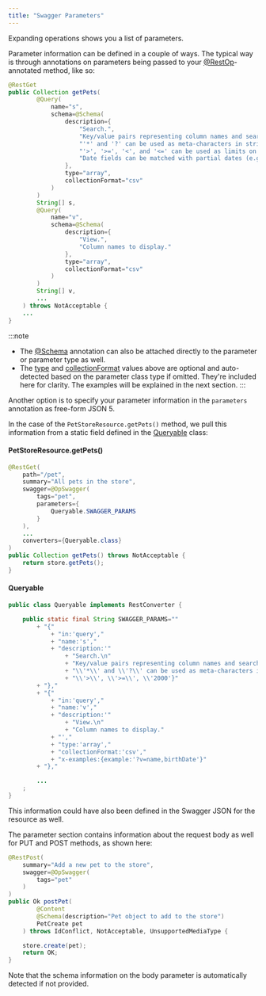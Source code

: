 ```yaml
---
title: "Swagger Parameters"
---
```


Expanding operations shows you a list of parameters.

Parameter information can be defined in a couple of ways.
The typical way is through annotations on parameters being passed to your [@RestOp]({{API_DOCS}}/org/apache/juneau/rest/annotation/RestOp.html)-annotated method, like so:

```java
@RestGet
public Collection getPets(
        @Query(
            name="s",
            schema=@Schema(
                description={
                    "Search.",
                    "Key/value pairs representing column names and search tokens.",
                    "'*' and '?' can be used as meta-characters in string fields.",
                    "'>', '>=', '<', and '<=' can be used as limits on numeric and date fields.",
                    "Date fields can be matched with partial dates (e.g. '2018' to match any date in the year 2018)."
                },
                type="array",
                collectionFormat="csv"
            )
        )
        String[] s,
        @Query(
            name="v",
            schema=@Schema(
                description={
                    "View.",
                    "Column names to display."
                },
                type="array",
                collectionFormat="csv"
            )
        )
        String[] v,
        ...
    ) throws NotAcceptable {
    ...
}
```

:::note
- The [@Schema]({{API_DOCS}}/org/apache/juneau/annotation/Schema.html) annotation can also be attached directly to the parameter or parameter type as well.
- The [type]({{API_DOCS}}/org/apache/juneau/annotation/Schema.html#type()) and [collectionFormat]({{API_DOCS}}/org/apache/juneau/annotation/Schema.html#collectionFormat()) values above are optional and auto-detected based on the parameter class type if omitted. They're included here for clarity. The examples will be explained in the next section.
:::

Another option is to specify your parameter information in the `parameters` annotation as free-form JSON 5.

In the case of the `PetStoreResource.getPets()` method, we pull this information from a static field defined in the [Queryable]({{API_DOCS}}/org/apache/juneau/rest/converter/Queryable.html) class:

#### PetStoreResource.getPets()

```java
@RestGet(
    path="/pet",
    summary="All pets in the store",
    swagger=@OpSwagger(
        tags="pet",
        parameters={
            Queryable.SWAGGER_PARAMS
        }
    ),
    ...
    converters={Queryable.class}
)
public Collection getPets() throws NotAcceptable {
    return store.getPets();
}
```

#### Queryable

```java
public class Queryable implements RestConverter {

    public static final String SWAGGER_PARAMS=""
        + "{"
            + "in:'query',"
            + "name:'s',"
            + "description:'"
                + "Search.\n"
                + "Key/value pairs representing column names and search tokens.\n"
                + "\\'*\\' and \\'?\\' can be used as meta-characters in string fields.\n"
                + "\\'>\\', \\'>=\\', \\'2000'}"
        + "},"
        + "{"
            + "in:'query',"
            + "name:'v',"
            + "description:'"
                + "View.\n"
                + "Column names to display."
            + "',"
            + "type:'array',"
            + "collectionFormat:'csv',"
            + "x-examples:{example:'?v=name,birthDate'}"
        + "},"

        ...
    ;
}
```

This information could have also been defined in the Swagger JSON for the resource as well.

The parameter section contains information about the request body as well for PUT and POST methods, as shown here:

```java
@RestPost(
    summary="Add a new pet to the store",
    swagger=@OpSwagger(
        tags="pet"
    )
)
public Ok postPet(
        @Content
        @Schema(description="Pet object to add to the store")
        PetCreate pet
    ) throws IdConflict, NotAcceptable, UnsupportedMediaType {

    store.create(pet);
    return OK;
}
```

Note that the schema information on the body parameter is automatically detected if not provided.
